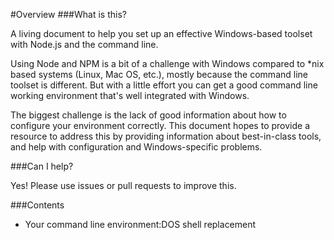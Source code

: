 #Overview
###What is this?

A living document to help you set up an effective Windows-based toolset with Node.js and the command line.

Using Node and NPM is a bit of a challenge with Windows compared to *nix based systems (Linux, Mac OS, etc.), mostly because the command line toolset is different.  But with a little effort you can get a good command line working environment that's well integrated with Windows. 

The biggest challenge is the lack of good information about how to configure your environment correctly. This document hopes to provide a resource to address this by providing information about best-in-class tools, and help with configuration and Windows-specific problems.


###Can I help?

Yes! Please use issues or pull requests to improve this. 

###Contents

* Your command line environment:DOS shell replacement

